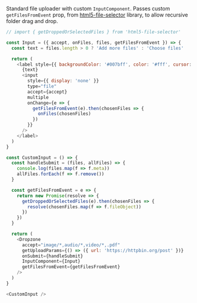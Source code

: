 Standard file uploader with custom `InputComponent`. Passes custom `getFilesFromEvent` prop, from [html5-file-selector](https://github.com/quarklemotion/html5-file-selector) library, to allow recursive folder drag and drop.

~~~js
// import { getDroppedOrSelectedFiles } from 'html5-file-selector'

const Input = ({ accept, onFiles, files, getFilesFromEvent }) => {
  const text = files.length > 0 ? 'Add more files' : 'Choose files'

  return (
    <label style={{ backgroundColor: '#007bff', color: '#fff', cursor: 'pointer', padding: 15, borderRadius: 3 }}>
      {text}
      <input
        style={{ display: 'none' }}
        type="file"
        accept={accept}
        multiple
        onChange={e => {
          getFilesFromEvent(e).then(chosenFiles => {
            onFiles(chosenFiles)
          })
        }}
      />
    </label>
  )
}

const CustomInput = () => {
  const handleSubmit = (files, allFiles) => {
    console.log(files.map(f => f.meta))
    allFiles.forEach(f => f.remove())
  }

  const getFilesFromEvent = e => {
    return new Promise(resolve => {
      getDroppedOrSelectedFiles(e).then(chosenFiles => {
        resolve(chosenFiles.map(f => f.fileObject))
      })
    })
  }

  return (
    <Dropzone
      accept="image/*,audio/*,video/*,.pdf"
      getUploadParams={() => ({ url: 'https://httpbin.org/post' })}
      onSubmit={handleSubmit}
      InputComponent={Input}
      getFilesFromEvent={getFilesFromEvent}
    />
  )
}

<CustomInput />
~~~

